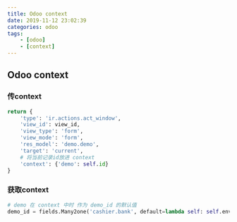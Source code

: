 ```yaml
---
title: Odoo context
date: 2019-11-12 23:02:39
categories: odoo
tags:
    - [odoo]
    - [context]
---
```


## Odoo context

### 传context

```python
return {
    'type': 'ir.actions.act_window',
    'view_id': view_id,
    'view_type': 'form',
    'view_mode': 'form',
    'res_model': 'demo.demo',
    'target': 'current',
    # 将当前记录id放进 context
    'context': {'demo': self.id}
}
```

### 获取context

```python
# demo 在 context 中时 作为 demo_id 的默认值
demo_id = fields.Many2one('cashier.bank', default=lambda self: self.env.context.get('demo'))
```
